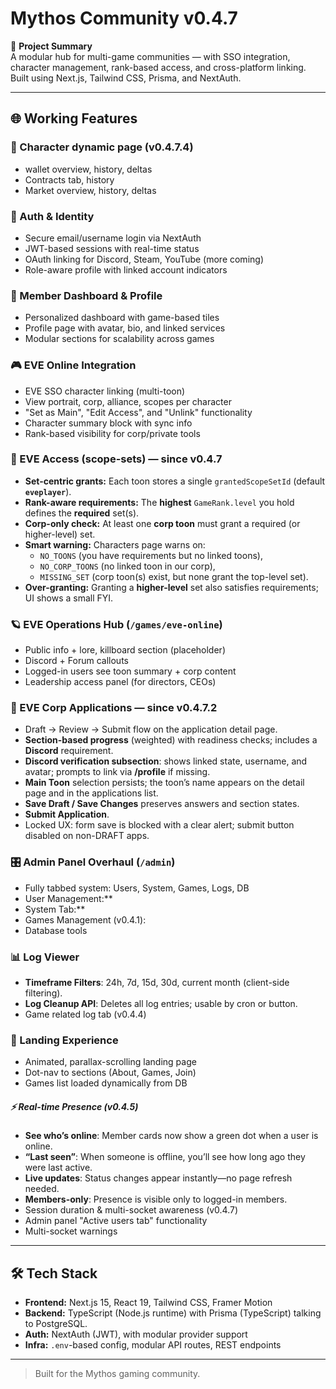 # Mythos Community v0.4.7

🚀 **Project Summary**  
A modular hub for multi-game communities — with SSO integration, character management, rank-based access, and cross-platform linking. Built using Next.js, Tailwind CSS, Prisma, and NextAuth.

---

## 🌐 Working Features

### 👤 Character dynamic page (v0.4.7.4)
- wallet overview, history, deltas
- Contracts tab, history
- Market overview, history, deltas

### 🔐 Auth & Identity
- Secure email/username login via NextAuth
- JWT-based sessions with real-time status
- OAuth linking for Discord, Steam, YouTube (more coming)
- Role-aware profile with linked account indicators

### 👤 Member Dashboard & Profile
- Personalized dashboard with game-based tiles
- Profile page with avatar, bio, and linked services
- Modular sections for scalability across games

### 🎮 EVE Online Integration
- EVE SSO character linking (multi-toon)
- View portrait, corp, alliance, scopes per character
- "Set as Main", "Edit Access", and "Unlink" functionality
- Character summary block with sync info
- Rank-based visibility for corp/private tools

### 🧰 EVE Access (scope-sets) — since v0.4.7
- **Set-centric grants:** Each toon stores a single `grantedScopeSetId` (default **`eveplayer`**).
- **Rank-aware requirements:** The **highest** `GameRank.level` you hold defines the **required** set(s).
- **Corp-only check:** At least one **corp toon** must grant a required (or higher-level) set.
- **Smart warning:** Characters page warns on:
  - `NO_TOONS` (you have requirements but no linked toons),
  - `NO_CORP_TOONS` (no linked toon in our corp),
  - `MISSING_SET` (corp toon(s) exist, but none grant the top-level set).
- **Over-granting:** Granting a **higher-level** set also satisfies requirements; UI shows a small FYI.

### 🪐 EVE Operations Hub (`/games/eve-online`)
- Public info + lore, killboard section (placeholder)
- Discord + Forum callouts
- Logged-in users see toon summary + corp content
- Leadership access panel (for directors, CEOs)

### 📝 EVE Corp Applications — since v0.4.7.2
- Draft → Review → Submit flow on the application detail page.
- **Section-based progress** (weighted) with readiness checks; includes a **Discord** requirement.
- **Discord verification subsection**: shows linked state, username, and avatar; prompts to link via **/profile** if missing.
- **Main Toon** selection persists; the toon’s name appears on the detail page and in the applications list.
- **Save Draft / Save Changes** preserves answers and section states.
- **Submit Application**.
- Locked UX: form save is blocked with a clear alert; submit button disabled on non-DRAFT apps.



### 🎛️ Admin Panel Overhaul (`/admin`)
- Fully tabbed system: Users, System, Games, Logs, DB
- User Management:**
- System Tab:**
- Games Management (v0.4.1):
- Database tools

### 📊 Log Viewer
- **Timeframe Filters**: 24h, 7d, 15d, 30d, current month (client-side filtering).
- **Log Cleanup API**: Deletes all log entries; usable by cron or button.
- Game related log tab (v0.4.4)


### 🌌 Landing Experience
- Animated, parallax-scrolling landing page
- Dot-nav to sections (About, Games, Join)
- Games list loaded dynamically from DB


##### ⚡ Real-time Presence (v0.4.5)
- **See who’s online**: Member cards now show a green dot when a user is online.
- **“Last seen”**: When someone is offline, you’ll see how long ago they were last active.
- **Live updates**: Status changes appear instantly—no page refresh needed.
- **Members-only**: Presence is visible only to logged-in members.
- Session duration & multi-socket awareness (v0.4.7)
- Admin panel "Active users tab" functionality
 - Multi-socket warnings



---

## 🛠️ Tech Stack
- **Frontend:** Next.js 15, React 19, Tailwind CSS, Framer Motion
- **Backend:** TypeScript (Node.js runtime) with Prisma (TypeScript) talking to PostgreSQL.
- **Auth:** NextAuth (JWT), with modular provider support
- **Infra:** `.env`-based config, modular API routes, REST endpoints

---

> Built for the Mythos gaming community.
